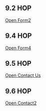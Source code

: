 <!DOCTYPE html>
<html lang="en">
<head>
    <meta charset="UTF-8">
</head>
<body>
    <h2>9.2 HOP</h2>
    <a class="button" href="form2.html" target="_blank">Open Form2</a>
    <h2>9.4 HOP</h2>
   <a class="button" href="form4.html" target="_blank">Open Form4</a>
    <h2>9.5 HOP</h2>
   <a class="button" href="contactus.html" target="_blank">Open Contact Us</a>
    <h2>9.6 HOP</h2>
   <a class="button" href="contact2.html" target="_blank">Open Contact2</a>
</body>
</html>
